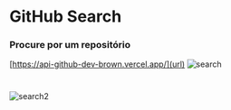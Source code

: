 # GitHub Search
### Procure por um repositório
[https://api-github-dev-brown.vercel.app/](url)
![search](https://github.com/betortizPSG/api-github-dev/assets/117731405/0ea9e551-6e2f-4821-a342-6694c615343f)

#

![search2](https://github.com/betortizPSG/api-github-dev/assets/117731405/bd26f3d1-97fa-4bc4-b1f8-380e331a85bb)
